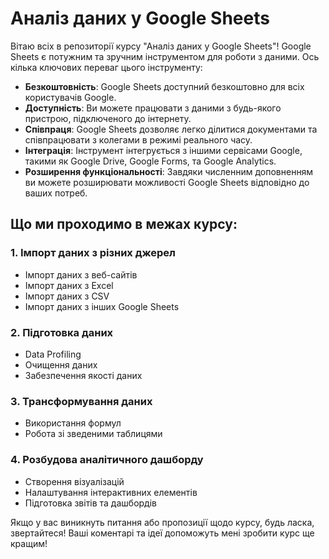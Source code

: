 # Аналіз даних у Google Sheets

Вітаю всіх в репозиторії курсу "Аналіз даних у Google Sheets"!
Google Sheets є потужним та зручним інструментом для роботи з даними. Ось кілька ключових переваг цього інструменту:

- **Безкоштовність**: Google Sheets доступний безкоштовно для всіх користувачів Google.
- **Доступність**: Ви можете працювати з даними з будь-якого пристрою, підключеного до інтернету.
- **Співпраця**: Google Sheets дозволяє легко ділитися документами та співпрацювати з колегами в режимі реального часу.
- **Інтеграція**: Інструмент інтегрується з іншими сервісами Google, такими як Google Drive, Google Forms, та Google Analytics.
- **Розширення функціональності**: Завдяки численним доповненням ви можете розширювати можливості Google Sheets відповідно до ваших потреб.

## Що ми проходимо в межах курсу:

### 1. Імпорт даних з різних джерел

- Імпорт даних з веб-сайтів
- Імпорт даних з Excel
- Імпорт даних з CSV
- Імпорт даних з інших Google Sheets

### 2. Підготовка даних

- Data Profiling
- Очищення даних
- Забезпечення якості даних

### 3. Трансформування даних

- Використання формул
- Робота зі зведеними таблицями

### 4. Розбудова аналітичного дашборду

- Створення візуалізацій
- Налаштування інтерактивних елементів
- Підготовка звітів та дашбордів

Якщо у вас виникнуть питання або пропозиції щодо курсу, будь ласка, звертайтеся! Ваші коментарі та ідеї допоможуть мені зробити курс ще кращим!
